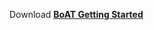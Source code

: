 Download [**BoAT Getting Started**](https://aitos-io.github.io/BoAT-X-Framework/en-us/BoAT_Getting_Started_en.pdf)
